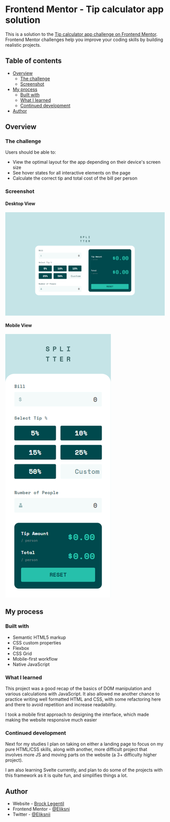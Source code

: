 # Frontend Mentor - Tip calculator app solution

This is a solution to the [Tip calculator app challenge on Frontend Mentor](https://www.frontendmentor.io/challenges/tip-calculator-app-ugJNGbJUX). Frontend Mentor challenges help you improve your coding skills by building realistic projects.

## Table of contents

- [Overview](#overview)
  - [The challenge](#the-challenge)
  - [Screenshot](#screenshot)
- [My process](#my-process)
  - [Built with](#built-with)
  - [What I learned](#what-i-learned)
  - [Continued development](#continued-development)
- [Author](#author)

## Overview

### The challenge

Users should be able to:

- View the optimal layout for the app depending on their device's screen size
- See hover states for all interactive elements on the page
- Calculate the correct tip and total cost of the bill per person

### Screenshot

#### Desktop View
![](./app-widescreen.png)

#### Mobile View
![](./app-mobile.png)

## My process

### Built with

- Semantic HTML5 markup
- CSS custom properties
- Flexbox
- CSS Grid
- Mobile-first workflow
- Native JavaScript

### What I learned

This project was a good recap of the basics of DOM manipulation and various calculations with JavaScript. It also allowed me another chance to practice writing well formatted HTML and CSS, with some refactoring here and there to avoid repetition and increase readability.

I took a mobile first approach to designing the interface, which made making the website responsive much easier

### Continued development

Next for my studies I plan on taking on either a landing page to focus on my pure HTML/CSS skills, along with another, more difficult project that involves more JS and moving parts on the website (a 3+ difficulty higher project).

I am also learning Svelte currently, and plan to do some of the projects with this framework as it is quite fun, and simplifies things a lot.
## Author

- Website - [Brock Legentil](https://www.linkedin.com/in/brocklegentil/)
- Frontend Mentor - [@Eliksni](https://www.frontendmentor.io/profile/Eliksni)
- Twitter - [@Eliksnii](https://www.twitter.com/Eliksnii)

